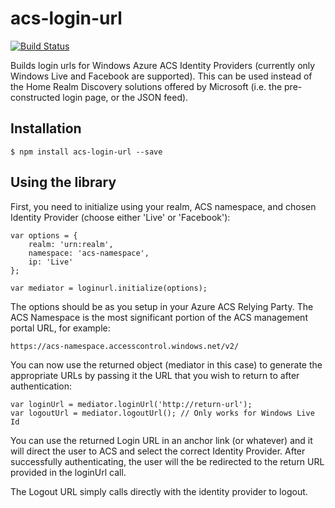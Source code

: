 # acs-login-url

[![Build Status](https://travis-ci.org/blairforce1/acs-login-url.png)](https://travis-ci.org/blairforce1/acs-login-url)

Builds login urls for Windows Azure ACS Identity Providers (currently only Windows Live and Facebook are supported). This can be used instead of the Home Realm Discovery solutions offered by Microsoft (i.e. the pre-constructed login page, or the JSON feed).

## Installation

```
$ npm install acs-login-url --save
```

## Using the library
First, you need to initialize using your realm, ACS namespace, and chosen Identity Provider (choose either 'Live' or 'Facebook'):

```
var options = {
	realm: 'urn:realm',
	namespace: 'acs-namespace',
	ip: 'Live'
};

var mediator = loginurl.initialize(options);
```

The options should be as you setup in your Azure ACS Relying Party. The ACS Namespace is the most significant portion of the ACS management portal URL, for example:

```
https://acs-namespace.accesscontrol.windows.net/v2/
```

You can now use the returned object (mediator in this case) to generate the appropriate URLs by passing it the URL that you wish to return to after authentication:

```
var loginUrl = mediator.loginUrl('http://return-url');
var logoutUrl = mediator.logoutUrl(); // Only works for Windows Live Id
```

You can use the returned Login URL in an anchor link (or whatever) and it will direct the user to ACS and select the correct Identity Provider. After successfully authenticating, the user will the be redirected to the return URL provided in the loginUrl call.

The Logout URL simply calls directly with the identity provider to logout.

